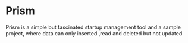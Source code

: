 # Prism
Prism is a simple but fascinated startup management tool and a sample project, where data can only inserted ,read and deleted but not updated

